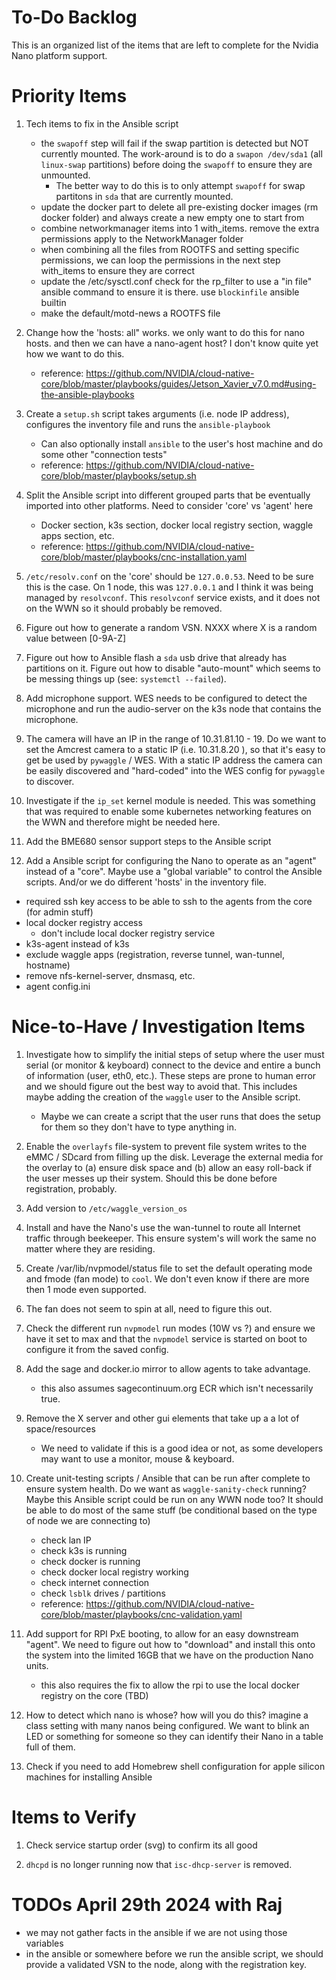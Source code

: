 # To-Do Backlog

This is an organized list of the items that are left to complete for the Nvidia Nano platform support.

# Priority Items

1. Tech items to fix in the Ansible script
   - the `swapoff` step will fail if the swap partition is detected but NOT currently mounted. The work-around is to do a `swapon /dev/sda1` (all `linux-swap` partitions) before doing the `swapoff` to ensure they are unmounted.
     - The better way to do this is to only attempt `swapoff` for swap partitons in `sda` that are currently mounted.
   - update the docker part to delete all pre-existing docker images (rm docker folder) and always create a new empty one to start from
   - combine networkmanager items into 1 with_items. remove the extra permissions apply to the NetworkManager folder
   - when combining all the files from ROOTFS and setting specific permissions, we can loop the permissions in the next step with_items to ensure they are correct
   - update the /etc/sysctl.conf check for the rp_filter to use a "in file" ansible command to ensure it is there. use `blockinfile` ansible builtin
   - make the default/motd-news a ROOTFS file

2. Change how the 'hosts: all" works. we only want to do this for nano hosts.  and then we can have a nano-agent host?  I don't know quite yet how we want to do this.
    - reference: https://github.com/NVIDIA/cloud-native-core/blob/master/playbooks/guides/Jetson_Xavier_v7.0.md#using-the-ansible-playbooks


3. Create a `setup.sh` script takes arguments (i.e. node IP address), configures the inventory file and runs the `ansible-playbook`
   - Can also optionally install `ansible` to the user's host machine and do some other "connection tests"
   - reference: https://github.com/NVIDIA/cloud-native-core/blob/master/playbooks/setup.sh

4. Split the Ansible script into different grouped parts that be eventually imported into other platforms.  Need to consider 'core' vs 'agent' here
    - Docker section, k3s section, docker local registry section, waggle apps section, etc.
    - reference: https://github.com/NVIDIA/cloud-native-core/blob/master/playbooks/cnc-installation.yaml

5. `/etc/resolv.conf` on the 'core' should be `127.0.0.53`.  Need to be sure this is the case. On 1 node, this was `127.0.0.1` and I think it was being managed by `resolvconf`.  This `resolvconf` service exists, and it does not on the WWN so it should probably be removed.

6. Figure out how to generate a random VSN. NXXX where X is a random value between [0-9A-Z]

7.  Figure out how to Ansible flash a `sda` usb drive that already has partitions on it. Figure out how to disable "auto-mount" which seems to be messing things up (see: `systemctl --failed`).

8.  Add microphone support. WES needs to be configured to detect the microphone and run the audio-server on the k3s node that contains the microphone.

9.  The camera will have an IP in the range of 10.31.81.10 - 19. Do we want to set the Amcrest camera to a static IP (i.e. 10.31.8.20 ), so that it's easy to get be used by `pywaggle` / WES. With a static IP address the camera can be easily discovered and "hard-coded" into the WES config for `pywaggle` to discover.

10. Investigate if the `ip_set` kernel module is needed. This was something that was required to enable some kubernetes networking features on the WWN and therefore might be needed here.

11. Add the BME680 sensor support steps to the Ansible script

12. Add a Ansible script for configuring the Nano to operate as an "agent" instead of a "core".  Maybe use a "global variable" to control the Ansible scripts. And/or we do different 'hosts' in the inventory file.
   - required ssh key access to be able to ssh to the agents from the core (for admin stuff)
   - local docker registry access
     - don't include local docker registry service
   - k3s-agent instead of k3s
   - exclude waggle apps (registration, reverse tunnel, wan-tunnel, hostname)
   - remove nfs-kernel-server, dnsmasq, etc.
   - agent config.ini

# Nice-to-Have / Investigation Items

1. Investigate how to simplify the initial steps of setup where the user must serial (or monitor & keyboard) connect to the device and entire a bunch of information (user, eth0, etc.). These steps are prone to human error and we should figure out the best way to avoid that. This includes maybe adding the creation of the `waggle` user to the Ansible script.
   - Maybe we can create a script that the user runs that does the setup for them so they don't have to type anything in.

1. Enable the `overlayfs` file-system to prevent file system writes to the eMMC / SDcard from filling up the disk. Leverage the external media for the overlay to (a) ensure disk space and (b) allow an easy roll-back if the user messes up their system.  Should this be done before registration, probably.

1. Add version to `/etc/waggle_version_os`

1. Install and have the Nano's use the wan-tunnel to route all Internet traffic through beekeeper. This ensure system's will work the same no matter where they are residing.

2. Create /var/lib/nvpmodel/status file to set the default operating mode and fmode (fan mode) to `cool`.  We don't even know if there are more then 1 mode even supported.

3. The fan does not seem to spin at all, need to figure this out.

4. Check the different run `nvpmodel` run modes (10W vs ?) and ensure we have it set to max and that the `nvpmodel` service is started on boot to configure it from the saved config.

5. Add the sage and docker.io mirror to allow agents to take advantage.
    - this also assumes sagecontinuum.org ECR which isn't necessarily true.

6. Remove the X server and other gui elements that take up a a lot of space/resources
    - We need to validate if this is a good idea or not, as some developers may want to use a monitor, mouse & keyboard.

7. Create unit-testing scripts / Ansible that can be run after complete to ensure system health.  Do we want as `waggle-sanity-check` running?  Maybe this Ansible script could be run on any WWN node too?  It should be able to do most of the same stuff (be conditional based on the type of node we are connecting to)
   - check lan IP 
   - check k3s is running
   - check docker is running
   - check docker local registry working
   - check internet connection
   - check `lsblk` drives / partitions
   - reference: https://github.com/NVIDIA/cloud-native-core/blob/master/playbooks/cnc-validation.yaml

8. Add support for RPI PxE booting, to allow for an easy downstream "agent".  We need to figure out how to "download" and install this onto the system into the limited 16GB that we have on the production Nano units.
   - this also requires the fix to allow the rpi to use the local docker registry on the core (TBD)

9. How to detect which nano is whose? how will you do this? imagine a class setting with many nanos being configured. We want to blink an LED or something for someone so they can identify their Nano in a table full of them.

10. Check if you need to add Homebrew shell configuration for apple silicon machines for installing Ansible

# Items to Verify

1. Check service startup order (svg) to confirm its all good

1. `dhcpd` is no longer running now that `isc-dhcp-server` is removed.

# TODOs April 29th 2024 with Raj
- we may not gather facts in the ansible if we are not using those variables
- in the ansible or somewhere before we run the ansible script, we should provide a validated VSN to the node, along with the registration key.